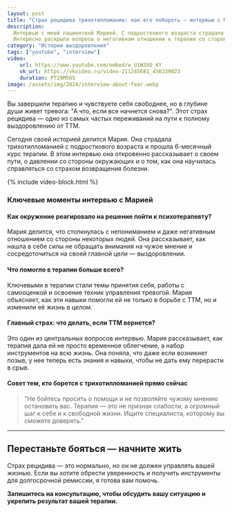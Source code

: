 ```yaml
---
layout: post
title: "Страх рецидива трихотилломании: как его побороть – интервью с Марией"
description: 
  Интервью с моей пациенткой Марией. С подросткового возраста страдала трихотилломанией, терапия заняла 6 блоков (1 блок - 1 месяц).
  Интересно раскрыла вопросы о негативном отношении к терапии со стороны окружения и о страхе о том, что трихотилломания вернется после окончания лечения.
category: "Истории выздоровления"
tags: ["youtube", "interview"]
video:
    url: https://www.youtube.com/embed/w_UiW3XO_KY
    vk_url: https://vkvideo.ru/video-211245681_456239023
    duration: PT29M56S
image: /assets/img/2024/interview-about-fear.webp
---
```




Вы завершили терапию и чувствуете себя свободнее, но в глубине души живет тревога: "А что, если все начнется снова?". Этот страх рецидива — одно из самых частых переживаний на пути к полному выздоровлению от ТТМ.

Сегодня своей историей делится Мария. Она страдала трихотилломанией с подросткового возраста и прошла 6-месячный курс терапии. В этом интервью она откровенно рассказывает о своем пути, о давлении со стороны окружающих и о том, как она научилась справляться со страхом возвращения болезни.

{% include video-block.html %}

### Ключевые моменты интервью с Марией

#### Как окружение реагировало на решение пойти к психотерапевту?
Мария делится, что столкнулась с непониманием и даже негативным отношением со стороны некоторых людей. Она рассказывает, как нашла в себе силы не обращать внимания на чужое мнение и сосредоточиться на своей главной цели — выздоровлении.

#### Что помогло в терапии больше всего?
Ключевыми в терапии стали темы принятия себя, работы с самооценкой и освоение техник управления тревогой. Мария объясняет, как эти навыки помогли ей не только в борьбе с ТТМ, но и изменили её жизнь в целом.

#### Главный страх: что делать, если ТТМ вернется?
Это один из центральных вопросов интервью. Мария рассказывает, как терапия дала ей не просто временное облегчение, а набор инструментов на всю жизнь. Она поняла, что даже если возникнет позыв, у нее теперь есть знания и навыки, чтобы не дать ему перерасти в срыв.

#### Совет тем, кто борется с трихотилломанией прямо сейчас
> "Не бойтесь просить о помощи и не позволяйте чужому мнению остановить вас. Терапия — это не признак слабости, а огромный шаг к себе и к свободной жизни. Ищите специалиста, которому вы сможете доверять."

---

## Перестаньте бояться — начните жить

Страх рецидива — это нормально, но он не должен управлять вашей жизнью. Если вы хотите обрести уверенность и получить инструменты для долгосрочной ремиссии, я готова вам помочь.

**Запишитесь на консультацию, чтобы обсудить вашу ситуацию и укрепить результат вашей терапии.**




